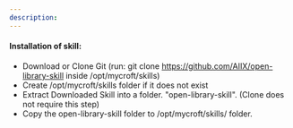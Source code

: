 ```yaml
---
description: 
---
```

#### Installation of skill:
* Download or Clone Git (run: git clone https://github.com/AIIX/open-library-skill inside /opt/mycroft/skills)
* Create /opt/mycroft/skills folder if it does not exist
* Extract Downloaded Skill into a folder. "open-library-skill". (Clone does not require this step)
* Copy the open-library-skill folder to /opt/mycroft/skills/ folder.
